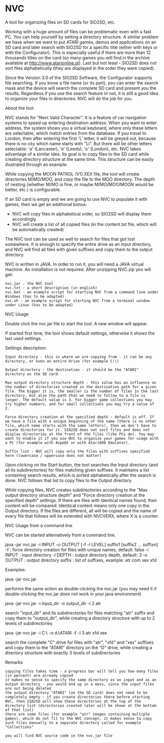 # NVC
A tool for organizing files on SD cards for SIO2SD, etc.

Working with a huge amount of files can be problematic even with a fast PC. You can help yourself by setting a directory structure. A similar problem we have when we want to put ATARI games, demos and applications on an SD card and later search with SIO2SD for a specific title (either with keys or with the Configurator). This is especially useful if there are more than 12 thousands titles on the card (so many games you will find in the archive available at http://www.atarionline.pl). Last but not least - SIO2SD does not sort files alphabetically (they are displayed in the order they were copied).

Since the Version 3.0 of the SIO2SD Software, the Configurator supports file searching. If you know a file name (or its part), you can enter the search mask and the device will search the complete SD card and present you the results. Regardless if you use the search feature or not, it is still a good idea to organize your files in directories. NVC will do the job for you.

About the tool

NVC stands for "Next Valid Character". It is a feature of car navigation systems to speed up entering destination address. When you want to enter address, the system shows you a virtual keyboard, where only these letters are selectable, which match entries from the database. If you travel to London, then after entering the first 'L' letter, it will be greyed out, because there is no city which name starts with "Ll". But there will be other letters selectable: 'a' (Lancaster), 'e' (Leeds), 'o' (London), etc.
NVC takes advantage of a similar idea. Its goal is to copy files to the SD card while creating directory structure at the same time. This structure can be easily illustrated through an example:

While copying the MOON PATROL (V1).XEX file, the tool will create directories M/MO/MOO, and copy the file to the MOO directory. The depth of nesting (whether M/MO is fine, or maybe M/MO/MOO/MOON would be better, etc.) is configurable.

If an SD card is empty and we are going to use NVC to populate it with games, then we get an additional bonus:
- NVC will copy files in alphabetical order, so SIO2SD will display them accordingly
- NVC will create a list of all copied files (in the content.txt file, which will be automatically created) 

The NVC tool can be used as well to search for files that got lost somewhere. It is enough to specify the entire drive as an input directory, and NVC will find all files with given suffixes and copy them to the output directory.

NVC is written in JAVA. In order to run it, you will need a JAVA virtual machine.
An installation is not required. After unzipping NVC.zip you will get:

    nvc.jar - the NVC tool
    nvc.txt - a short description (in english)
    nvc.bat - an example script for starting NVC from a command line under Windows (has to be adapted)
    nvc.sh - an example script for starting NVC from a terminal window under Linux (has to be adapted) 

NVC Usage

Double click the nvc.jar file to start the tool. A new window will appear.

If started first time, the tool shows default settings, otherwise it shows the last used settings.

Settings description:

    Input directory - this is where we are copying from - it can be any directory, or even an entire drive (for example C:\)

    Output directory - the destination - it should be the "ATARI" directory on the SD card

    Max output directory structure depth - this value has an influence on the number of directories created in the destination path for a given file. The bigger it is, the smaller is the number of files in the last directory, but also the path that we need to follow to a file is longer. The default value is 3. For bigger game collections you may try higher numbers, and for small collections you may try a value of 2.

    Force directory creation at the specified depth - default is off. If we have a file with a unique beginning of the name (there is no other file, which name starts with the same letters), then we don't have to create directories for it. SIO2SD does not sort files and does not display directories at the front of the files (like PCs do). You may want to enable it if you use NVC to organize your games for usage with a PC (for example with AspeQt or with Atari800 Emulator).

    Suffix list - NVC will copy only the files with suffixes specified here (lowercase / uppercase does not matter) 

Upon clicking on the Start button, the tool searches the Input directory (and all its subdirectories) for files matching given suffixes. It maintains a list containing search results, which is sorted alphabetically after the search is done. NVC follows that list to copy files to the Output directory.

While copying files, NVC creates subdirectories according to the "Max output directory structure depth" and "Force directory creation at the specified depth" settings. If there are files with identical names found, their content will be compared. Identical content means only one copy in the Output directory. If the files are different, all will be copied and the name of every file that follows will be extended with NVCVERX, where X is a counter.

NVC Usage from a command line

NVC can be started alternatively from a command line.

java -jar nvc.jar -i INPUT -o OUTPUT [-f -l LEVEL] suffix1 [suffix2 ... suffixn]
 -f        : force directory creation for files with unique names, default: false
 -i INPUT  : input directory
 -l DEPTH  : output directory depth, default: 3
 -o OUTPUT : output directory
 suffix    : list of suffixes, example: atr com xex xfd

Examples:

java -jar nvc.jar

performs the same action as double-clicking the nvc.jar (you may need it if double-clicking the nvc.jar does not work in your java environment)

java -jar nvc.jar -i input_dir -o output_dir -l 2 atr

search "input_dir" and its subdirectories for files matching "atr" suffix and copy them to "output_dir", while creating a directory structure with up to 2 levels of subdirectories

java -jar nvc.jar -i C:\ -o d:\ATARI -f -l 3 atr xfd xex

search the complete "C" drive for files with "atr", "xfd" and "xex" suffixes and copy them to the "ATARI" directory on the "D" drive, while creating a directory structure with exactly 3 levels of subdirectories

Remarks

    copying files takes time - a progress bar will tell you how many files (in percent) are already copied
    it makes no sense to specify the same directory as an input and as an output directory - you would end up in a mess, since the input files are not being deleted
    the output directory "ATARI" (on the SD card) does not need to be completely empty - if you create directories there before starting NVC, then SIO2SD will show these directories at the top of the directory list (directories created later will be shown at the bottom of that list)
    there are some files (for example "atr" images containing multiple games), which do not fit to the NVC concept, it makes sense to copy such files manually to a separate directory called for example "Collections"

    you will find NVC source code in the nvc.jar file
    
